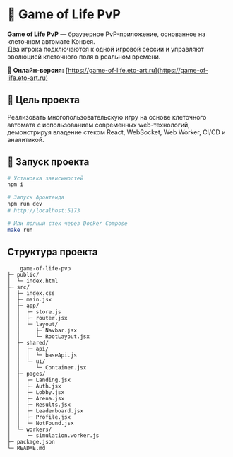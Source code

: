 # 🧬 Game of Life PvP

**Game of Life PvP** — браузерное PvP-приложение, основанное на клеточном автомате Конвея.  
Два игрока подключаются к одной игровой сессии и управляют эволюцией клеточного поля в реальном времени.  

🔗 **Онлайн-версия:** [https://game-of-life.eto-art.ru](https://game-of-life.eto-art.ru)

## 🎯 Цель проекта
Реализовать многопользовательскую игру на основе клеточного автомата с использованием современных web-технологий,  
демонстрируя владение стеком React, WebSocket, Web Worker, CI/CD и аналитикой.

## 🧪 Запуск проекта

```bash
# Установка зависимостей
npm i

# Запуск фронтенда
npm run dev
# http://localhost:5173

# Или полный стек через Docker Compose
make run
```````

## Структура проекта


```
    game-of-life-pvp
├─ public/
│  └─ index.html
├─ src/
│  ├─ index.css
│  ├─ main.jsx
│  ├─ app/
│  │  ├─ store.js
│  │  ├─ router.jsx
│  │  └─ layout/
│  │     ├─ Navbar.jsx
│  │     └─ RootLayout.jsx
│  ├─ shared/
│  │  ├─ api/
│  │  │  └─ baseApi.js
│  │  └─ ui/
│  │     └─ Container.jsx
│  ├─ pages/
│  │  ├─ Landing.jsx
│  │  ├─ Auth.jsx
│  │  ├─ Lobby.jsx
│  │  ├─ Arena.jsx
│  │  ├─ Results.jsx
│  │  ├─ Leaderboard.jsx
│  │  ├─ Profile.jsx
│  │  └─ NotFound.jsx
│  └─ workers/
│     └─ simulation.worker.js
├─ package.json
└─ README.md
```
